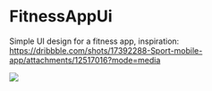 # FitnessAppUi
Simple UI design for a fitness app, inspiration: https://dribbble.com/shots/17392288-Sport-mobile-app/attachments/12517016?mode=media

<img src = "https://user-images.githubusercontent.com/86673605/254427383-8a1b00f8-631f-44ca-91f4-b1633895dde5.jpg" >

